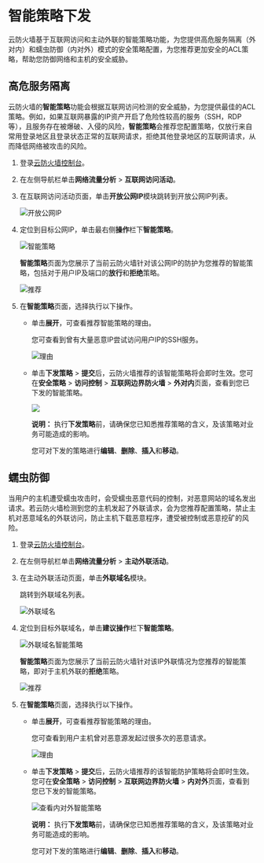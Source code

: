# 智能策略下发

云防火墙基于互联网访问和主动外联的智能策略功能，为您提供高危服务隔离（外对内）和蠕虫防御（内对外）模式的安全策略配置，为您推荐更加安全的ACL策略，帮助您防御网络和主机的安全威胁。

## 高危服务隔离

云防火墙的**智能策略**功能会根据互联网访问检测的安全威胁，为您提供最佳的ACL策略。例如，如果互联网暴露的IP资产开启了危险性较高的服务（SSH，RDP等），且服务存在被爆破、入侵的风险，**智能策略**会推荐您配置策略，仅放行来自常用登录地区且登录状态正常的互联网请求，拒绝其他登录地区的互联网请求，从而降低网络被攻击的风险。

1.  登录[云防火墙控制台](https://yundun.console.aliyun.com/?p=cfwnext)。

2.  在左侧导航栏单击**网络流量分析** \> **互联网访问活动**。

3.  在互联网访问活动页面，单击**开放公网IP**模块跳转到开放公网IP列表。

    ![开放公网IP](https://static-aliyun-doc.oss-cn-hangzhou.aliyuncs.com/assets/img/zh-CN/6417068951/p77567.png)

4.  定位到目标公网IP，单击最右侧**操作**栏下**智能策略**。

    ![智能策略](https://static-aliyun-doc.oss-cn-hangzhou.aliyuncs.com/assets/img/zh-CN/7417068951/p59678.png)

    **智能策略**页面为您展示了当前云防火墙针对该公网IP的防护为您推荐的智能策略，包括对于用户IP及端口的**放行**和**拒绝**策略。

    ![推荐](https://static-aliyun-doc.oss-cn-hangzhou.aliyuncs.com/assets/img/zh-CN/7417068951/p59685.png)

5.  在**智能策略**页面，选择执行以下操作。

    -   单击**展开**，可查看推荐智能策略的理由。

        您可查看到曾有大量恶意IP尝试访问用户IP的SSH服务。

        ![理由](https://static-aliyun-doc.oss-cn-hangzhou.aliyuncs.com/assets/img/zh-CN/7417068951/p59686.png)

    -   单击**下发策略** \> **提交**后，云防火墙推荐的该智能策略将会即时生效。您可在**安全策略** \> **访问控制** \> **互联网边界防火墙** \> **外对内**页面，查看到您已下发的智能策略。

        ![](https://static-aliyun-doc.oss-cn-hangzhou.aliyuncs.com/assets/img/zh-CN/7417068951/p77763.png)

        **说明：** 执行**下发策略**前，请确保您已知悉推荐策略的含义，及该策略对业务可能造成的影响。

        您可对下发的策略进行**编辑**、**删除**、**插入**和**移动**。


## 蠕虫防御

当用户的主机遭受蠕虫攻击时，会受蠕虫恶意代码的控制，对恶意网站的域名发出请求。若云防火墙检测到您的主机发起了外联请求，会为您推荐配置策略，禁止主机对恶意域名的外联访问，防止主机下载恶意程序，遭受被控制或恶意挖矿的风险。

1.  登录[云防火墙控制台](https://yundun.console.aliyun.com/?p=cfwnext)。

2.  在左侧导航栏单击**网络流量分析** \> **主动外联活动**。

3.  在主动外联活动页面，单击**外联域名**模块。

    跳转到外联域名列表。

    ![外联域名](https://static-aliyun-doc.oss-cn-hangzhou.aliyuncs.com/assets/img/zh-CN/7417068951/p77589.png)

4.  定位到目标外联域名，单击**建议操作**栏下**智能策略**。

    ![外联域名智能策略](https://static-aliyun-doc.oss-cn-hangzhou.aliyuncs.com/assets/img/zh-CN/7417068951/p77591.png)

    **智能策略**页面为您展示了当前云防火墙针对该IP外联情况为您推荐的智能策略，即对于主机外联的**拒绝**策略。

    ![推荐](https://static-aliyun-doc.oss-cn-hangzhou.aliyuncs.com/assets/img/zh-CN/7417068951/p59695.png)

5.  在**智能策略**页面，选择执行以下操作。

    -   单击**展开**，可查看推荐智能策略的理由。

        您可查看到用户主机曾对恶意源发起过很多次的恶意请求。

        ![理由](https://static-aliyun-doc.oss-cn-hangzhou.aliyuncs.com/assets/img/zh-CN/7417068951/p59696.png)

    -   单击**下发策略** \> **提交**后，云防火墙推荐的该智能防护策略将会即时生效。您可在**安全策略** \> **访问控制** \> **互联网边界防火墙** \> **内对外**页面，查看到您已下发的智能策略。

        ![查看内对外智能策略](https://static-aliyun-doc.oss-cn-hangzhou.aliyuncs.com/assets/img/zh-CN/7417068951/p77769.png)

        **说明：** 执行**下发策略**前，请确保您已知悉推荐策略的含义，及该策略对业务可能造成的影响。

        您可对下发的策略进行**编辑**、**删除**、**插入**和**移动**。


